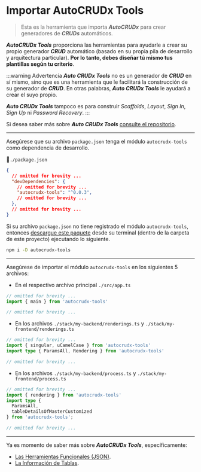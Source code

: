 # Importar AutoCRUDx Tools

>Esta es la herramienta que importa **_AutoCRUDx_** para crear generadores de **_CRUDs_** automáticos.

**_AutoCRUDx Tools_** proporciona las herramientas para ayudarle a crear su propio generador **_CRUD_** automático (basado en su propia pila de desarrollo y arquitectura particular). **Por lo tanto, debes diseñar tú mismo tus plantillas según tu criterio**.

:::warning Advertencia
**_Auto CRUDx Tools_** no es un generador de **_CRUD_** en sí mismo, sino que es una herramienta que le facilitará la construcción de su generador de **_CRUD_**. En otras palabras, **_Auto CRUDx Tools_** le ayudará a crear el suyo propio.

**_Auto CRUDx Tools_** tampoco es para construir _Scaffolds_, _Layout_, _Sign In_, _Sign Up_ ni _Password Recovery_.
:::

Si desea saber más sobre **_Auto CRUDx Tools_** [consulte el repositorio](https://github.com/ecanquiz/autocrudx-tools).

---

Asegúrese que su archivo `package.json` tenga el módulo `autocrudx-tools` como dependencia de desarrollo.

📃`./package.json`
```json
{
  // omitted for brevity ...
  "devDependencies": {
    // omitted for brevity ...
    "autocrudx-tools": "^0.0.3",
    // omitted for brevity ...    
  },
  // omitted for brevity ...
}
```

Si su archivo `package.json` no tiene registrado el módulo `autocrudx-tools`, entonces [descargue este paquete](https://www.npmjs.com/package/autocrudx-tools) desde su terminal (dentro de la carpeta de este proyecto) ejecutando lo siguiente.


```sh
npm i -D autocrudx-tools
```

---

Asegúrese de importar el módulo `autocrudx-tools` en los siguientes 5 archivos:

- En el respectivo archivo principal `./src/app.ts`

```ts
// omitted for brevity ...
import { main } from 'autocrudx-tools'

// omitted for brevity ...
```

- En los archivos `./stack/my-backend/renderings.ts` y `./stack/my-frontend/renderings.ts`

```ts
// omitted for brevity ...
import { singular, uCamelCase } from 'autocrudx-tools'
import type { ParamsAll, Rendering } from 'autocrudx-tools'

// omitted for brevity ...
```

- En los archivos `./stack/my-backend/process.ts` y `./stack/my-frontend/process.ts`

```ts
// omitted for brevity ...
import { rendering } from 'autocrudx-tools'
import type {
  ParamsAll,
  tableDetailsOfMasterCustomized
} from 'autocrudx-tools';

// omitted for brevity ...
```
---


Ya es momento de saber más sobre **_AutoCRUDx Tools_**, específicamente:

- [Las Herramientas Funcionales (JSON)](./functional-tools.html).
- [La Información de Tablas](./table-information.html).
